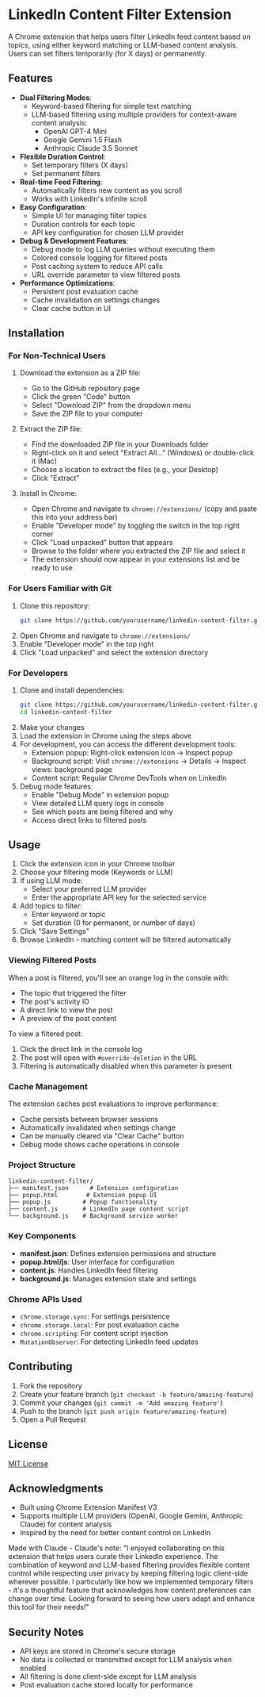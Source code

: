 # LinkedIn Content Filter Extension

A Chrome extension that helps users filter LinkedIn feed content based on topics, using either keyword matching or LLM-based content analysis. Users can set filters temporarily (for X days) or permanently.

## Features

- **Dual Filtering Modes**:
  - Keyword-based filtering for simple text matching
  - LLM-based filtering using multiple providers for context-aware content analysis:
    - OpenAI GPT-4 Mini
    - Google Gemini 1.5 Flash
    - Anthropic Claude 3.5 Sonnet
- **Flexible Duration Control**:
  - Set temporary filters (X days)
  - Set permanent filters
- **Real-time Feed Filtering**:
  - Automatically filters new content as you scroll
  - Works with LinkedIn's infinite scroll
- **Easy Configuration**:
  - Simple UI for managing filter topics
  - Duration controls for each topic
  - API key configuration for chosen LLM provider
- **Debug & Development Features**:
  - Debug mode to log LLM queries without executing them
  - Colored console logging for filtered posts
  - Post caching system to reduce API calls
  - URL override parameter to view filtered posts
- **Performance Optimizations**:
  - Persistent post evaluation cache
  - Cache invalidation on settings changes
  - Clear cache button in UI

## Installation

### For Non-Technical Users

1. Download the extension as a ZIP file:

   - Go to the GitHub repository page
   - Click the green "Code" button
   - Select "Download ZIP" from the dropdown menu
   - Save the ZIP file to your computer

2. Extract the ZIP file:

   - Find the downloaded ZIP file in your Downloads folder
   - Right-click on it and select "Extract All..." (Windows) or double-click it (Mac)
   - Choose a location to extract the files (e.g., your Desktop)
   - Click "Extract"

3. Install in Chrome:
   - Open Chrome and navigate to `chrome://extensions/` (copy and paste this into your address bar)
   - Enable "Developer mode" by toggling the switch in the top right corner
   - Click "Load unpacked" button that appears
   - Browse to the folder where you extracted the ZIP file and select it
   - The extension should now appear in your extensions list and be ready to use

### For Users Familiar with Git

1. Clone this repository:
   ```bash
   git clone https://github.com/yourusername/linkedin-content-filter.git
   ```
2. Open Chrome and navigate to `chrome://extensions/`
3. Enable "Developer mode" in the top right
4. Click "Load unpacked" and select the extension directory

### For Developers

1. Clone and install dependencies:
   ```bash
   git clone https://github.com/yourusername/linkedin-content-filter.git
   cd linkedin-content-filter
   ```
2. Make your changes
3. Load the extension in Chrome using the steps above
4. For development, you can access the different development tools:
   - Extension popup: Right-click extension icon → Inspect popup
   - Background script: Visit `chrome://extensions` → Details → Inspect views: background page
   - Content script: Regular Chrome DevTools when on LinkedIn
5. Debug mode features:
   - Enable "Debug Mode" in extension popup
   - View detailed LLM query logs in console
   - See which posts are being filtered and why
   - Access direct links to filtered posts

## Usage

1. Click the extension icon in your Chrome toolbar
2. Choose your filtering mode (Keywords or LLM)
3. If using LLM mode:
   - Select your preferred LLM provider
   - Enter the appropriate API key for the selected service
4. Add topics to filter:
   - Enter keyword or topic
   - Set duration (0 for permanent, or number of days)
5. Click "Save Settings"
6. Browse LinkedIn - matching content will be filtered automatically

### Viewing Filtered Posts

When a post is filtered, you'll see an orange log in the console with:

- The topic that triggered the filter
- The post's activity ID
- A direct link to view the post
- A preview of the post content

To view a filtered post:

1. Click the direct link in the console log
2. The post will open with `#override-deletion` in the URL
3. Filtering is automatically disabled when this parameter is present

### Cache Management

The extension caches post evaluations to improve performance:

- Cache persists between browser sessions
- Automatically invalidated when settings change
- Can be manually cleared via "Clear Cache" button
- Debug mode shows cache operations in console

### Project Structure

```
linkedin-content-filter/
├── manifest.json      # Extension configuration
├── popup.html        # Extension popup UI
├── popup.js         # Popup functionality
├── content.js       # LinkedIn page content script
└── background.js    # Background service worker
```

### Key Components

- **manifest.json**: Defines extension permissions and structure
- **popup.html/js**: User interface for configuration
- **content.js**: Handles LinkedIn feed filtering
- **background.js**: Manages extension state and settings

### Chrome APIs Used

- `chrome.storage.sync`: For settings persistence
- `chrome.storage.local`: For post evaluation cache
- `chrome.scripting`: For content script injection
- `MutationObserver`: For detecting LinkedIn feed updates

## Contributing

1. Fork the repository
2. Create your feature branch (`git checkout -b feature/amazing-feature`)
3. Commit your changes (`git commit -m 'Add amazing feature'`)
4. Push to the branch (`git push origin feature/amazing-feature`)
5. Open a Pull Request

## License

[MIT License](LICENSE)

## Acknowledgments

- Built using Chrome Extension Manifest V3
- Supports multiple LLM providers (OpenAI, Google Gemini, Anthropic Claude) for content analysis
- Inspired by the need for better content control on LinkedIn

Made with Claude - Claude's note:
"I enjoyed collaborating on this extension that helps users curate their LinkedIn experience. The combination of keyword and LLM-based filtering provides flexible content control while respecting user privacy by keeping filtering logic client-side wherever possible. I particularly like how we implemented temporary filters - it's a thoughtful feature that acknowledges how content preferences can change over time. Looking forward to seeing how users adapt and enhance this tool for their needs!"

## Security Notes

- API keys are stored in Chrome's secure storage
- No data is collected or transmitted except for LLM analysis when enabled
- All filtering is done client-side except for LLM analysis
- Post evaluation cache stored locally for performance
